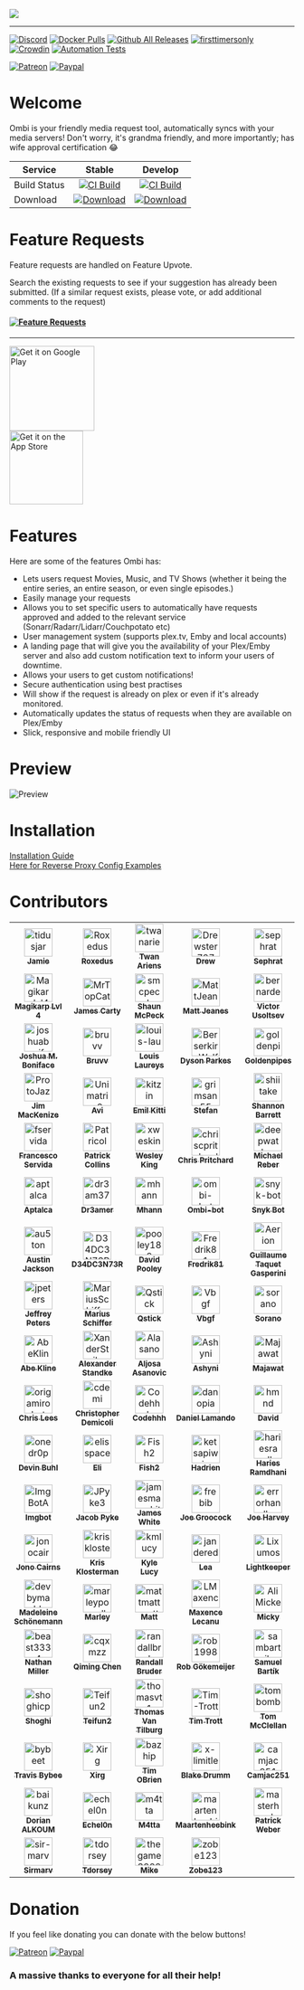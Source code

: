  
![](http://i.imgur.com/qQsN78U.png)   
____ 
[![Discord](https://img.shields.io/discord/270828201473736705.svg)](https://discord.gg/Sa7wNWb)
[![Docker Pulls](https://img.shields.io/docker/pulls/linuxserver/ombi.svg)](https://hub.docker.com/r/linuxserver/ombi/)
[![Github All Releases](https://img.shields.io/github/downloads/tidusjar/Ombi/total.svg)](https://github.com/ombi-app/Ombi)
[![firsttimersonly](http://img.shields.io/badge/first--timers--only-friendly-blue.svg)](http://www.firsttimersonly.com/)
[![Crowdin](https://d322cqt584bo4o.cloudfront.net/ombi/localized.svg)](https://crowdin.com/project/ombi)
[![Automation Tests](https://github.com/Ombi-app/Ombi/actions/workflows/cypress.yml/badge.svg)](https://github.com/Ombi-app/Ombi/actions/workflows/cypress.yml)

[![Patreon](https://img.shields.io/badge/patreon-donate-yellow.svg)](https://patreon.com/tidusjar/Ombi)
[![Paypal](https://img.shields.io/badge/paypal-donate-yellow.svg)](https://paypal.me/PlexRequestsNet)

# Welcome

Ombi is your friendly media request tool, automatically syncs with your media servers!
Don't worry, it's grandma friendly, and more importantly; has wife approval certification 😂

| Service  | Stable         | Develop          
|----------|:---------------------------:|:----------------------------:|
| Build Status | [![CI Build](https://github.com/Ombi-app/Ombi/actions/workflows/build.yml/badge.svg?branch=master)](https://github.com/Ombi-app/Ombi/actions/workflows/build.yml) | [![CI Build](https://github.com/Ombi-app/Ombi/actions/workflows/build.yml/badge.svg?branch=develop)](https://github.com/Ombi-app/Ombi/actions/workflows/build.yml) | [![Build Status](https://dev.azure.com/tidusjar/Ombi/_apis/build/status/Ombi%20CI?branchName=feature%2Fv4)](https://dev.azure.com/tidusjar/Ombi/_build/latest?definitionId=18&branchName=feature%2Fv4)
| Download |[![Download](https://img.shields.io/badge/-Download-blue)](https://github.com/Ombi-app/Ombi/releases)            |      [![Download](https://img.shields.io/badge/-Download-blue)](https://ci.appveyor.com/project/tidusjar/requestplex/branch/develop/artifacts)       | [![Download](https://img.shields.io/badge/-Download-blue)](https://github.com/ombi-app/ombi/releases)       | 

# Feature Requests
Feature requests are handled on Feature Upvote.

Search the existing requests to see if your suggestion has already been submitted.
(If a similar request exists, please vote, or add additional comments to the request)

#### [![Feature Requests](https://cloud.githubusercontent.com/assets/390379/10127973/045b3a96-6560-11e5-9b20-31a2032956b2.png)](https://features.ombi.io)


<!---[![Twitter](https://img.shields.io/twitter/follow/tidusjar.svg?style=social)](https://twitter.com/intent/follow?screen_name=tidusjar)--->

<!---Follow me developing Ombi!--->

<!---[![Twitch](https://img.shields.io/badge/Twitch-Watch-blue.svg?style=flat-square&logo=twitch)](https://www.twitch.tv/tidusjar) --->


___
<a href='https://play.google.com/store/apps/details?id=com.tidusjar.Ombi&pcampaignid=MKT-Other-global-all-co-prtnr-py-PartBadge-Mar2515-1'><img width="150"   alt='Get it on Google Play' src='https://play.google.com/intl/en_gb/badges/images/generic/en_badge_web_generic.png'/></a>
<br>
<a href='https://apps.apple.com/us/app/ombi/id1335260043'><img width="130"   alt='Get it on the App Store' src='https://developer.apple.com/app-store/marketing/guidelines/images/badge-example-preferred.png'/></a>
<br>

# Features
Here are some of the features Ombi has:
* Lets users request Movies, Music, and TV Shows (whether it being the entire series, an entire season, or even single episodes.)
* Easily manage your requests
* Allows you to set specific users to automatically have requests approved and added to the relevant service (Sonarr/Radarr/Lidarr/Couchpotato etc)
* User management system (supports plex.tv, Emby and local accounts)
* A landing page that will give you the availability of your Plex/Emby server and also add custom notification text to inform your users of downtime.
* Allows your users to get custom notifications!
* Secure authentication using best practises
* Will show if the request is already on plex or even if it's already monitored.
* Automatically updates the status of requests when they are available on Plex/Emby
* Slick, responsive and mobile friendly UI


# Preview

![Preview](https://i.imgur.com/kBXIqer.png)

# Installation

[Installation Guide](https://docs.ombi.app/installation/)  
[Here for Reverse Proxy Config Examples](https://docs.ombi.app/info/reverse-proxy/)  

# Contributors

<!-- readme: collaborators,contributors -start -->
<table>
<tr>
    <td align="center">
        <a href="https://github.com/tidusjar">
            <img src="https://avatars.githubusercontent.com/u/6642220?v=4" width="50;" alt="tidusjar"/>
            <br />
            <sub><b>Jamie</b></sub>
        </a>
    </td>
    <td align="center">
        <a href="https://github.com/Roxedus">
            <img src="https://avatars.githubusercontent.com/u/7110194?v=4" width="50;" alt="Roxedus"/>
            <br />
            <sub><b>Roxedus</b></sub>
        </a>
    </td>
    <td align="center">
        <a href="https://github.com/twanariens">
            <img src="https://avatars.githubusercontent.com/u/34845004?v=4" width="50;" alt="twanariens"/>
            <br />
            <sub><b>Twan Ariens</b></sub>
        </a>
    </td>
    <td align="center">
        <a href="https://github.com/Drewster727">
            <img src="https://avatars.githubusercontent.com/u/4528753?v=4" width="50;" alt="Drewster727"/>
            <br />
            <sub><b>Drew</b></sub>
        </a>
    </td>
    <td align="center">
        <a href="https://github.com/sephrat">
            <img src="https://avatars.githubusercontent.com/u/34862846?v=4" width="50;" alt="sephrat"/>
            <br />
            <sub><b>Sephrat</b></sub>
        </a>
    </td>
    <td align="center">
        <a href="https://github.com/anojht">
            <img src="https://avatars.githubusercontent.com/u/21053678?v=4" width="50;" alt="anojht"/>
            <br />
            <sub><b>Anojh Thayaparan</b></sub>
        </a>
    </td></tr>
<tr>
    <td align="center">
        <a href="https://github.com/Magikarplvl4">
            <img src="https://avatars.githubusercontent.com/u/2944704?v=4" width="50;" alt="Magikarplvl4"/>
            <br />
            <sub><b>Magikarp Lvl 4</b></sub>
        </a>
    </td>
    <td align="center">
        <a href="https://github.com/MrTopCat">
            <img src="https://avatars.githubusercontent.com/u/774415?v=4" width="50;" alt="MrTopCat"/>
            <br />
            <sub><b>James Carty</b></sub>
        </a>
    </td>
    <td align="center">
        <a href="https://github.com/smcpeck">
            <img src="https://avatars.githubusercontent.com/u/8724583?v=4" width="50;" alt="smcpeck"/>
            <br />
            <sub><b>Shaun McPeck</b></sub>
        </a>
    </td>
    <td align="center">
        <a href="https://github.com/MattJeanes">
            <img src="https://avatars.githubusercontent.com/u/2363642?v=4" width="50;" alt="MattJeanes"/>
            <br />
            <sub><b>Matt Jeanes</b></sub>
        </a>
    </td>
    <td align="center">
        <a href="https://github.com/bernarden">
            <img src="https://avatars.githubusercontent.com/u/12289537?v=4" width="50;" alt="bernarden"/>
            <br />
            <sub><b>Victor Usoltsev</b></sub>
        </a>
    </td>
    <td align="center">
        <a href="https://github.com/dhruvb14">
            <img src="https://avatars.githubusercontent.com/u/4459649?v=4" width="50;" alt="dhruvb14"/>
            <br />
            <sub><b>Dhruv Bhavsar</b></sub>
        </a>
    </td></tr>
<tr>
    <td align="center">
        <a href="https://github.com/joshuaboniface">
            <img src="https://avatars.githubusercontent.com/u/4031396?v=4" width="50;" alt="joshuaboniface"/>
            <br />
            <sub><b>Joshua M. Boniface</b></sub>
        </a>
    </td>
    <td align="center">
        <a href="https://github.com/bruvv">
            <img src="https://avatars.githubusercontent.com/u/3063928?v=4" width="50;" alt="bruvv"/>
            <br />
            <sub><b>Bruvv</b></sub>
        </a>
    </td>
    <td align="center">
        <a href="https://github.com/louis-lau">
            <img src="https://avatars.githubusercontent.com/u/1346804?v=4" width="50;" alt="louis-lau"/>
            <br />
            <sub><b>Louis Laureys</b></sub>
        </a>
    </td>
    <td align="center">
        <a href="https://github.com/Berserkir-Wolf">
            <img src="https://avatars.githubusercontent.com/u/15743201?v=4" width="50;" alt="Berserkir-Wolf"/>
            <br />
            <sub><b>Dyson Parkes</b></sub>
        </a>
    </td>
    <td align="center">
        <a href="https://github.com/goldenpipes">
            <img src="https://avatars.githubusercontent.com/u/6140137?v=4" width="50;" alt="goldenpipes"/>
            <br />
            <sub><b>Goldenpipes</b></sub>
        </a>
    </td>
    <td align="center">
        <a href="https://github.com/Namaneo">
            <img src="https://avatars.githubusercontent.com/u/6706489?v=4" width="50;" alt="Namaneo"/>
            <br />
            <sub><b>Julien Loir</b></sub>
        </a>
    </td></tr>
<tr>
    <td align="center">
        <a href="https://github.com/ProtoJazz">
            <img src="https://avatars.githubusercontent.com/u/1490293?v=4" width="50;" alt="ProtoJazz"/>
            <br />
            <sub><b>Jim MacKenize</b></sub>
        </a>
    </td>
    <td align="center">
        <a href="https://github.com/Unimatrix0">
            <img src="https://avatars.githubusercontent.com/u/357984?v=4" width="50;" alt="Unimatrix0"/>
            <br />
            <sub><b>Avi</b></sub>
        </a>
    </td>
    <td align="center">
        <a href="https://github.com/kitzin">
            <img src="https://avatars.githubusercontent.com/u/3277321?v=4" width="50;" alt="kitzin"/>
            <br />
            <sub><b>Emil Kitti</b></sub>
        </a>
    </td>
    <td align="center">
        <a href="https://github.com/grimsan55">
            <img src="https://avatars.githubusercontent.com/u/8499989?v=4" width="50;" alt="grimsan55"/>
            <br />
            <sub><b>Stefan</b></sub>
        </a>
    </td>
    <td align="center">
        <a href="https://github.com/shiitake">
            <img src="https://avatars.githubusercontent.com/u/161589?v=4" width="50;" alt="shiitake"/>
            <br />
            <sub><b>Shannon Barrett</b></sub>
        </a>
    </td>
    <td align="center">
        <a href="https://github.com/gtbuchanan">
            <img src="https://avatars.githubusercontent.com/u/715687?v=4" width="50;" alt="gtbuchanan"/>
            <br />
            <sub><b>Taylor Buchanan</b></sub>
        </a>
    </td></tr>
<tr>
    <td align="center">
        <a href="https://github.com/fservida">
            <img src="https://avatars.githubusercontent.com/u/501958?v=4" width="50;" alt="fservida"/>
            <br />
            <sub><b>Francesco Servida</b></sub>
        </a>
    </td>
    <td align="center">
        <a href="https://github.com/Patricol">
            <img src="https://avatars.githubusercontent.com/u/13428020?v=4" width="50;" alt="Patricol"/>
            <br />
            <sub><b>Patrick Collins</b></sub>
        </a>
    </td>
    <td align="center">
        <a href="https://github.com/xweskingx">
            <img src="https://avatars.githubusercontent.com/u/6268446?v=4" width="50;" alt="xweskingx"/>
            <br />
            <sub><b>Wesley King</b></sub>
        </a>
    </td>
    <td align="center">
        <a href="https://github.com/chriscpritchard">
            <img src="https://avatars.githubusercontent.com/u/1839074?v=4" width="50;" alt="chriscpritchard"/>
            <br />
            <sub><b>Chris Pritchard</b></sub>
        </a>
    </td>
    <td align="center">
        <a href="https://github.com/deepwather">
            <img src="https://avatars.githubusercontent.com/u/12274612?v=4" width="50;" alt="deepwather"/>
            <br />
            <sub><b>Michael Reber</b></sub>
        </a>
    </td>
    <td align="center">
        <a href="https://github.com/stpanzer">
            <img src="https://avatars.githubusercontent.com/u/4676271?v=4" width="50;" alt="stpanzer"/>
            <br />
            <sub><b>Stephen Panzer</b></sub>
        </a>
    </td></tr>
<tr>
    <td align="center">
        <a href="https://github.com/aptalca">
            <img src="https://avatars.githubusercontent.com/u/541623?v=4" width="50;" alt="aptalca"/>
            <br />
            <sub><b>Aptalca</b></sub>
        </a>
    </td>
    <td align="center">
        <a href="https://github.com/dr3am37">
            <img src="https://avatars.githubusercontent.com/u/91037083?v=4" width="50;" alt="dr3am37"/>
            <br />
            <sub><b>Dr3amer</b></sub>
        </a>
    </td>
    <td align="center">
        <a href="https://github.com/mhann">
            <img src="https://avatars.githubusercontent.com/u/17162399?v=4" width="50;" alt="mhann"/>
            <br />
            <sub><b>Mhann</b></sub>
        </a>
    </td>
    <td align="center">
        <a href="https://github.com/ombi-bot">
            <img src="https://avatars.githubusercontent.com/u/51722903?v=4" width="50;" alt="ombi-bot"/>
            <br />
            <sub><b>Ombi-bot</b></sub>
        </a>
    </td>
    <td align="center">
        <a href="https://github.com/snyk-bot">
            <img src="https://avatars.githubusercontent.com/u/19733683?v=4" width="50;" alt="snyk-bot"/>
            <br />
            <sub><b>Snyk Bot</b></sub>
        </a>
    </td>
    <td align="center">
        <a href="https://github.com/andrewjmetzger">
            <img src="https://avatars.githubusercontent.com/u/590246?v=4" width="50;" alt="andrewjmetzger"/>
            <br />
            <sub><b>Andrew Metzger</b></sub>
        </a>
    </td></tr>
<tr>
    <td align="center">
        <a href="https://github.com/au5ton">
            <img src="https://avatars.githubusercontent.com/u/4109551?v=4" width="50;" alt="au5ton"/>
            <br />
            <sub><b>Austin Jackson</b></sub>
        </a>
    </td>
    <td align="center">
        <a href="https://github.com/D34DC3N73R">
            <img src="https://avatars.githubusercontent.com/u/9123670?v=4" width="50;" alt="D34DC3N73R"/>
            <br />
            <sub><b>D34DC3N73R</b></sub>
        </a>
    </td>
    <td align="center">
        <a href="https://github.com/pooley182">
            <img src="https://avatars.githubusercontent.com/u/5040011?v=4" width="50;" alt="pooley182"/>
            <br />
            <sub><b>David Pooley</b></sub>
        </a>
    </td>
    <td align="center">
        <a href="https://github.com/Fredrik81">
            <img src="https://avatars.githubusercontent.com/u/21292774?v=4" width="50;" alt="Fredrik81"/>
            <br />
            <sub><b>Fredrik81</b></sub>
        </a>
    </td>
    <td align="center">
        <a href="https://github.com/Aerion">
            <img src="https://avatars.githubusercontent.com/u/9089317?v=4" width="50;" alt="Aerion"/>
            <br />
            <sub><b>Guillaume Taquet Gasperini</b></sub>
        </a>
    </td>
    <td align="center">
        <a href="https://github.com/jackodsteel">
            <img src="https://avatars.githubusercontent.com/u/9209504?v=4" width="50;" alt="jackodsteel"/>
            <br />
            <sub><b>Jack Steel</b></sub>
        </a>
    </td></tr>
<tr>
    <td align="center">
        <a href="https://github.com/jpeters">
            <img src="https://avatars.githubusercontent.com/u/167401?v=4" width="50;" alt="jpeters"/>
            <br />
            <sub><b>Jeffrey Peters</b></sub>
        </a>
    </td>
    <td align="center">
        <a href="https://github.com/MariusSchiffer">
            <img src="https://avatars.githubusercontent.com/u/183124?v=4" width="50;" alt="MariusSchiffer"/>
            <br />
            <sub><b>Marius Schiffer</b></sub>
        </a>
    </td>
    <td align="center">
        <a href="https://github.com/Qstick">
            <img src="https://avatars.githubusercontent.com/u/376117?v=4" width="50;" alt="Qstick"/>
            <br />
            <sub><b>Qstick</b></sub>
        </a>
    </td>
    <td align="center">
        <a href="https://github.com/Vbgf">
            <img src="https://avatars.githubusercontent.com/u/5571734?v=4" width="50;" alt="Vbgf"/>
            <br />
            <sub><b>Vbgf</b></sub>
        </a>
    </td>
    <td align="center">
        <a href="https://github.com/sorano">
            <img src="https://avatars.githubusercontent.com/u/6185109?v=4" width="50;" alt="sorano"/>
            <br />
            <sub><b>Sorano</b></sub>
        </a>
    </td>
    <td align="center">
        <a href="https://github.com/vsc55">
            <img src="https://avatars.githubusercontent.com/u/13438676?v=4" width="50;" alt="vsc55"/>
            <br />
            <sub><b>Javier Pastor</b></sub>
        </a>
    </td></tr>
<tr>
    <td align="center">
        <a href="https://github.com/AbeKline">
            <img src="https://avatars.githubusercontent.com/u/8125653?v=4" width="50;" alt="AbeKline"/>
            <br />
            <sub><b>Abe Kline</b></sub>
        </a>
    </td>
    <td align="center">
        <a href="https://github.com/XanderStrike">
            <img src="https://avatars.githubusercontent.com/u/1565303?v=4" width="50;" alt="XanderStrike"/>
            <br />
            <sub><b>Alexander Standke</b></sub>
        </a>
    </td>
    <td align="center">
        <a href="https://github.com/Alasano">
            <img src="https://avatars.githubusercontent.com/u/14372930?v=4" width="50;" alt="Alasano"/>
            <br />
            <sub><b>Aljosa Asanovic</b></sub>
        </a>
    </td>
    <td align="center">
        <a href="https://github.com/Ashyni">
            <img src="https://avatars.githubusercontent.com/u/18462848?v=4" width="50;" alt="Ashyni"/>
            <br />
            <sub><b>Ashyni</b></sub>
        </a>
    </td>
    <td align="center">
        <a href="https://github.com/Majawat">
            <img src="https://avatars.githubusercontent.com/u/12058855?v=4" width="50;" alt="Majawat"/>
            <br />
            <sub><b>Majawat</b></sub>
        </a>
    </td>
    <td align="center">
        <a href="https://github.com/CalvinWalzel">
            <img src="https://avatars.githubusercontent.com/u/6446452?v=4" width="50;" alt="CalvinWalzel"/>
            <br />
            <sub><b>Calvin</b></sub>
        </a>
    </td></tr>
<tr>
    <td align="center">
        <a href="https://github.com/origamirobot">
            <img src="https://avatars.githubusercontent.com/u/1346803?v=4" width="50;" alt="origamirobot"/>
            <br />
            <sub><b>Chris Lees</b></sub>
        </a>
    </td>
    <td align="center">
        <a href="https://github.com/cdemi">
            <img src="https://avatars.githubusercontent.com/u/8025435?v=4" width="50;" alt="cdemi"/>
            <br />
            <sub><b>Christopher Demicoli</b></sub>
        </a>
    </td>
    <td align="center">
        <a href="https://github.com/Codehhh">
            <img src="https://avatars.githubusercontent.com/u/12055335?v=4" width="50;" alt="Codehhh"/>
            <br />
            <sub><b>Codehhh</b></sub>
        </a>
    </td>
    <td align="center">
        <a href="https://github.com/danopia">
            <img src="https://avatars.githubusercontent.com/u/40628?v=4" width="50;" alt="danopia"/>
            <br />
            <sub><b>Daniel Lamando</b></sub>
        </a>
    </td>
    <td align="center">
        <a href="https://github.com/hmnd">
            <img src="https://avatars.githubusercontent.com/u/12853597?v=4" width="50;" alt="hmnd"/>
            <br />
            <sub><b>David</b></sub>
        </a>
    </td>
    <td align="center">
        <a href="https://github.com/davidtorosyan">
            <img src="https://avatars.githubusercontent.com/u/46736285?v=4" width="50;" alt="davidtorosyan"/>
            <br />
            <sub><b>David Torosyan</b></sub>
        </a>
    </td></tr>
<tr>
    <td align="center">
        <a href="https://github.com/onedr0p">
            <img src="https://avatars.githubusercontent.com/u/213795?v=4" width="50;" alt="onedr0p"/>
            <br />
            <sub><b>Devin Buhl</b></sub>
        </a>
    </td>
    <td align="center">
        <a href="https://github.com/elisspace">
            <img src="https://avatars.githubusercontent.com/u/18365129?v=4" width="50;" alt="elisspace"/>
            <br />
            <sub><b>Eli</b></sub>
        </a>
    </td>
    <td align="center">
        <a href="https://github.com/Fish2">
            <img src="https://avatars.githubusercontent.com/u/2311734?v=4" width="50;" alt="Fish2"/>
            <br />
            <sub><b>Fish2</b></sub>
        </a>
    </td>
    <td align="center">
        <a href="https://github.com/ketsapiwiq">
            <img src="https://avatars.githubusercontent.com/u/26697460?v=4" width="50;" alt="ketsapiwiq"/>
            <br />
            <sub><b>Hadrien</b></sub>
        </a>
    </td>
    <td align="center">
        <a href="https://github.com/hariesramdhani">
            <img src="https://avatars.githubusercontent.com/u/24251244?v=4" width="50;" alt="hariesramdhani"/>
            <br />
            <sub><b>Haries Ramdhani</b></sub>
        </a>
    </td>
    <td align="center">
        <a href="https://github.com/comigor">
            <img src="https://avatars.githubusercontent.com/u/735858?v=4" width="50;" alt="comigor"/>
            <br />
            <sub><b>Igor Borges</b></sub>
        </a>
    </td></tr>
<tr>
    <td align="center">
        <a href="https://github.com/ImgBotApp">
            <img src="https://avatars.githubusercontent.com/u/31427850?v=4" width="50;" alt="ImgBotApp"/>
            <br />
            <sub><b>Imgbot</b></sub>
        </a>
    </td>
    <td align="center">
        <a href="https://github.com/JPyke3">
            <img src="https://avatars.githubusercontent.com/u/13283054?v=4" width="50;" alt="JPyke3"/>
            <br />
            <sub><b>Jacob Pyke</b></sub>
        </a>
    </td>
    <td align="center">
        <a href="https://github.com/jamesmacwhite">
            <img src="https://avatars.githubusercontent.com/u/8067792?v=4" width="50;" alt="jamesmacwhite"/>
            <br />
            <sub><b>James White</b></sub>
        </a>
    </td>
    <td align="center">
        <a href="https://github.com/frebib">
            <img src="https://avatars.githubusercontent.com/u/775104?v=4" width="50;" alt="frebib"/>
            <br />
            <sub><b>Joe Groocock</b></sub>
        </a>
    </td>
    <td align="center">
        <a href="https://github.com/errorhandler">
            <img src="https://avatars.githubusercontent.com/u/17112958?v=4" width="50;" alt="errorhandler"/>
            <br />
            <sub><b>Joe Harvey</b></sub>
        </a>
    </td>
    <td align="center">
        <a href="https://github.com/jonbloom">
            <img src="https://avatars.githubusercontent.com/u/492819?v=4" width="50;" alt="jonbloom"/>
            <br />
            <sub><b>Jon Bloom</b></sub>
        </a>
    </td></tr>
<tr>
    <td align="center">
        <a href="https://github.com/jonocairns">
            <img src="https://avatars.githubusercontent.com/u/182836?v=4" width="50;" alt="jonocairns"/>
            <br />
            <sub><b>Jono Cairns</b></sub>
        </a>
    </td>
    <td align="center">
        <a href="https://github.com/krisklosterman">
            <img src="https://avatars.githubusercontent.com/u/7139579?v=4" width="50;" alt="krisklosterman"/>
            <br />
            <sub><b>Kris Klosterman</b></sub>
        </a>
    </td>
    <td align="center">
        <a href="https://github.com/kmlucy">
            <img src="https://avatars.githubusercontent.com/u/13952475?v=4" width="50;" alt="kmlucy"/>
            <br />
            <sub><b>Kyle Lucy</b></sub>
        </a>
    </td>
    <td align="center">
        <a href="https://github.com/janderedev">
            <img src="https://avatars.githubusercontent.com/u/26145882?v=4" width="50;" alt="janderedev"/>
            <br />
            <sub><b>Lea</b></sub>
        </a>
    </td>
    <td align="center">
        <a href="https://github.com/Lixumos">
            <img src="https://avatars.githubusercontent.com/u/29160577?v=4" width="50;" alt="Lixumos"/>
            <br />
            <sub><b>Lightkeeper</b></sub>
        </a>
    </td>
    <td align="center">
        <a href="https://github.com/Lucane">
            <img src="https://avatars.githubusercontent.com/u/7999446?v=4" width="50;" alt="Lucane"/>
            <br />
            <sub><b>Lucane</b></sub>
        </a>
    </td></tr>
<tr>
    <td align="center">
        <a href="https://github.com/devbymadde">
            <img src="https://avatars.githubusercontent.com/u/6094593?v=4" width="50;" alt="devbymadde"/>
            <br />
            <sub><b>Madeleine Schönemann</b></sub>
        </a>
    </td>
    <td align="center">
        <a href="https://github.com/marleypowell">
            <img src="https://avatars.githubusercontent.com/u/55280588?v=4" width="50;" alt="marleypowell"/>
            <br />
            <sub><b>Marley</b></sub>
        </a>
    </td>
    <td align="center">
        <a href="https://github.com/mattmattmatt">
            <img src="https://avatars.githubusercontent.com/u/927830?v=4" width="50;" alt="mattmattmatt"/>
            <br />
            <sub><b>Matt</b></sub>
        </a>
    </td>
    <td align="center">
        <a href="https://github.com/LMaxence">
            <img src="https://avatars.githubusercontent.com/u/29194680?v=4" width="50;" alt="LMaxence"/>
            <br />
            <sub><b>Maxence Lecanu</b></sub>
        </a>
    </td>
    <td align="center">
        <a href="https://github.com/AliMickey">
            <img src="https://avatars.githubusercontent.com/u/60691199?v=4" width="50;" alt="AliMickey"/>
            <br />
            <sub><b>Micky</b></sub>
        </a>
    </td>
    <td align="center">
        <a href="https://github.com/mvicomoya">
            <img src="https://avatars.githubusercontent.com/u/24613599?v=4" width="50;" alt="mvicomoya"/>
            <br />
            <sub><b>Miguel A Vico Moya</b></sub>
        </a>
    </td></tr>
<tr>
    <td align="center">
        <a href="https://github.com/beast3334">
            <img src="https://avatars.githubusercontent.com/u/20631046?v=4" width="50;" alt="beast3334"/>
            <br />
            <sub><b>Nathan Miller</b></sub>
        </a>
    </td>
    <td align="center">
        <a href="https://github.com/cqxmzz">
            <img src="https://avatars.githubusercontent.com/u/3071863?v=4" width="50;" alt="cqxmzz"/>
            <br />
            <sub><b>Qiming Chen</b></sub>
        </a>
    </td>
    <td align="center">
        <a href="https://github.com/randallbruder">
            <img src="https://avatars.githubusercontent.com/u/6447487?v=4" width="50;" alt="randallbruder"/>
            <br />
            <sub><b>Randall Bruder</b></sub>
        </a>
    </td>
    <td align="center">
        <a href="https://github.com/rob1998">
            <img src="https://avatars.githubusercontent.com/u/1560707?v=4" width="50;" alt="rob1998"/>
            <br />
            <sub><b>Rob Gökemeijer</b></sub>
        </a>
    </td>
    <td align="center">
        <a href="https://github.com/sambartik">
            <img src="https://avatars.githubusercontent.com/u/63553146?v=4" width="50;" alt="sambartik"/>
            <br />
            <sub><b>Samuel Bartík</b></sub>
        </a>
    </td>
    <td align="center">
        <a href="https://github.com/seancallinan">
            <img src="https://avatars.githubusercontent.com/u/1139665?v=4" width="50;" alt="seancallinan"/>
            <br />
            <sub><b>Sean Callinan</b></sub>
        </a>
    </td></tr>
<tr>
    <td align="center">
        <a href="https://github.com/shoghicp">
            <img src="https://avatars.githubusercontent.com/u/516482?v=4" width="50;" alt="shoghicp"/>
            <br />
            <sub><b>Shoghi</b></sub>
        </a>
    </td>
    <td align="center">
        <a href="https://github.com/Teifun2">
            <img src="https://avatars.githubusercontent.com/u/7461832?v=4" width="50;" alt="Teifun2"/>
            <br />
            <sub><b>Teifun2</b></sub>
        </a>
    </td>
    <td align="center">
        <a href="https://github.com/thomasvt1">
            <img src="https://avatars.githubusercontent.com/u/2271011?v=4" width="50;" alt="thomasvt1"/>
            <br />
            <sub><b>Thomas Van Tilburg</b></sub>
        </a>
    </td>
    <td align="center">
        <a href="https://github.com/Tim-Trott">
            <img src="https://avatars.githubusercontent.com/u/8249434?v=4" width="50;" alt="Tim-Trott"/>
            <br />
            <sub><b>Tim Trott</b></sub>
        </a>
    </td>
    <td align="center">
        <a href="https://github.com/tombomb">
            <img src="https://avatars.githubusercontent.com/u/544509?v=4" width="50;" alt="tombomb"/>
            <br />
            <sub><b>Tom McClellan</b></sub>
        </a>
    </td>
    <td align="center">
        <a href="https://github.com/Torkiliuz">
            <img src="https://avatars.githubusercontent.com/u/460764?v=4" width="50;" alt="Torkiliuz"/>
            <br />
            <sub><b>Torkil</b></sub>
        </a>
    </td></tr>
<tr>
    <td align="center">
        <a href="https://github.com/bybeet">
            <img src="https://avatars.githubusercontent.com/u/1662279?v=4" width="50;" alt="bybeet"/>
            <br />
            <sub><b>Travis Bybee</b></sub>
        </a>
    </td>
    <td align="center">
        <a href="https://github.com/Xirg">
            <img src="https://avatars.githubusercontent.com/u/6020502?v=4" width="50;" alt="Xirg"/>
            <br />
            <sub><b>Xirg</b></sub>
        </a>
    </td>
    <td align="center">
        <a href="https://github.com/bazhip">
            <img src="https://avatars.githubusercontent.com/u/10350445?v=4" width="50;" alt="bazhip"/>
            <br />
            <sub><b>Tim OBrien</b></sub>
        </a>
    </td>
    <td align="center">
        <a href="https://github.com/x-limitless-x">
            <img src="https://avatars.githubusercontent.com/u/17127926?v=4" width="50;" alt="x-limitless-x"/>
            <br />
            <sub><b>Blake Drumm</b></sub>
        </a>
    </td>
    <td align="center">
        <a href="https://github.com/camjac251">
            <img src="https://avatars.githubusercontent.com/u/6313132?v=4" width="50;" alt="camjac251"/>
            <br />
            <sub><b>Camjac251</b></sub>
        </a>
    </td>
    <td align="center">
        <a href="https://github.com/distaula">
            <img src="https://avatars.githubusercontent.com/u/33949?v=4" width="50;" alt="distaula"/>
            <br />
            <sub><b>Michael DiStaula</b></sub>
        </a>
    </td></tr>
<tr>
    <td align="center">
        <a href="https://github.com/baikunz">
            <img src="https://avatars.githubusercontent.com/u/984911?v=4" width="50;" alt="baikunz"/>
            <br />
            <sub><b>Dorian ALKOUM</b></sub>
        </a>
    </td>
    <td align="center">
        <a href="https://github.com/echel0n">
            <img src="https://avatars.githubusercontent.com/u/1128022?v=4" width="50;" alt="echel0n"/>
            <br />
            <sub><b>Echel0n</b></sub>
        </a>
    </td>
    <td align="center">
        <a href="https://github.com/m4tta">
            <img src="https://avatars.githubusercontent.com/u/427218?v=4" width="50;" alt="m4tta"/>
            <br />
            <sub><b>M4tta</b></sub>
        </a>
    </td>
    <td align="center">
        <a href="https://github.com/maartenheebink">
            <img src="https://avatars.githubusercontent.com/u/28894544?v=4" width="50;" alt="maartenheebink"/>
            <br />
            <sub><b>Maartenheebink</b></sub>
        </a>
    </td>
    <td align="center">
        <a href="https://github.com/masterhuck">
            <img src="https://avatars.githubusercontent.com/u/4671442?v=4" width="50;" alt="masterhuck"/>
            <br />
            <sub><b>Patrick Weber</b></sub>
        </a>
    </td>
    <td align="center">
        <a href="https://github.com/mkgeeky">
            <img src="https://avatars.githubusercontent.com/u/68811367?v=4" width="50;" alt="mkgeeky"/>
            <br />
            <sub><b>Mkgeeky</b></sub>
        </a>
    </td></tr>
<tr>
    <td align="center">
        <a href="https://github.com/sir-marv">
            <img src="https://avatars.githubusercontent.com/u/3598205?v=4" width="50;" alt="sir-marv"/>
            <br />
            <sub><b>Sirmarv</b></sub>
        </a>
    </td>
    <td align="center">
        <a href="https://github.com/tdorsey">
            <img src="https://avatars.githubusercontent.com/u/1218404?v=4" width="50;" alt="tdorsey"/>
            <br />
            <sub><b>Tdorsey</b></sub>
        </a>
    </td>
    <td align="center">
        <a href="https://github.com/thegame3202">
            <img src="https://avatars.githubusercontent.com/u/22148848?v=4" width="50;" alt="thegame3202"/>
            <br />
            <sub><b>Mike</b></sub>
        </a>
    </td>
    <td align="center">
        <a href="https://github.com/zobe123">
            <img src="https://avatars.githubusercontent.com/u/13840542?v=4" width="50;" alt="zobe123"/>
            <br />
            <sub><b>Zobe123</b></sub>
        </a>
    </td></tr>
</table>
<!-- readme: collaborators,contributors -end -->

# Donation
If you feel like donating you can donate with the below buttons!


[![Patreon](https://img.shields.io/badge/patreon-donate-yellow.svg)](https://patreon.com/tidusjar/Ombi)
[![Paypal](https://img.shields.io/badge/paypal-donate-yellow.svg)](https://paypal.me/PlexRequestsNet)

### A massive thanks to everyone for all their help!
